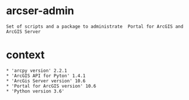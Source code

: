 # arcser-admin
    Set of scripts and a package to administrate  Portal for ArcGIS and ArcGIS Server

# context
    * 'arcpy version' 2.2.1
    * 'ArcGIS API for Pyton' 1.4.1
    * 'ArcGis Server version' 10.6
    * 'Portal for ArcGIS version' 10.6
    * 'Python version 3.6'
    


    
    
